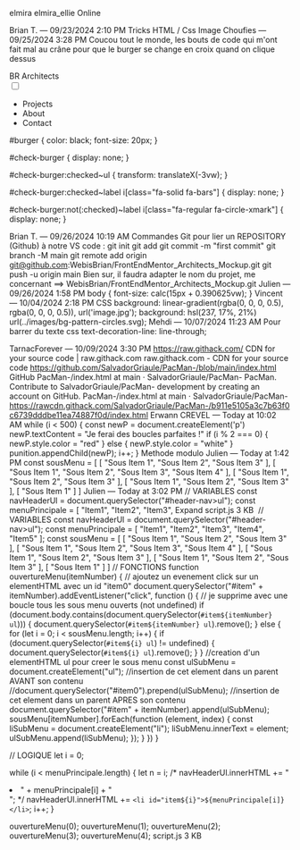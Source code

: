 elmira
elmira_ellie
Online

Brian T. — 09/23/2024 2:10 PM
Tricks HTML / Css
Image
Choufies — 09/25/2024 3:28 PM
Coucou tout le monde, les bouts de code qui m'ont fait mal au crâne pour que le burger se change en croix quand on clique dessus
         <nav id="menu-top">
            <div id="logo"><span id="logo-bold">BR</span> Architects</div>
            <input type="checkbox" id="check-burger">
            <ul id="navigation">
                <li class="bouton-menu">Projects</li>
                <li class="bouton-menu">About</li>
                <li class="bouton-menu">Contact</li>
            </ul>
            <label for="check-burger" id="burger">
                <i class="fa-solid fa-bars"></i>
                <i class="fa-regular fa-circle-xmark"></i>
            </label>
        </nav> 
 
#burger {
    color: black;
    font-size: 20px;
}

#check-burger {
    display: none;
}

#check-burger:checked~ul {
    transform: translateX(-3vw);
}

#check-burger:checked~label i[class="fa-solid fa-bars"] {
    display: none;
}


#check-burger:not(:checked)~label i[class="fa-regular fa-circle-xmark"] {
    display: none;
}
 
Brian T. — 09/26/2024 10:19 AM
Commandes Git pour lier un REPOSITORY (Github) à notre VS code :
git init
git add 
git commit -m "first commit"
git branch -M main
git remote add origin git@github.com:WebisBrian/FrontEndMentor_Architects_Mockup.git 
git push -u origin main 
Bien sur, il faudra adapter le nom du projet, me concernant ==> WebisBrian/FrontEndMentor_Architects_Mockup.git 
Julien — 09/26/2024 1:58 PM
body {
    font-size: calc(15px + 0.390625vw);
}
Vincent — 10/04/2024 2:18 PM
CSS 
background: linear-gradient(rgba(0, 0, 0, 0.5), rgba(0, 0, 0, 0.5)),
                url('image.jpg');
 background: hsl(237, 17%, 21%) url(../images/bg-pattern-circles.svg);
Mehdi — 10/07/2024 11:23 AM
Pour barrer du texte 
 css
text-decoration-line: line-through;
 
TarnacForever — 10/09/2024 3:30 PM
https://raw.githack.com/
CDN for your source code | raw.githack.com
raw.githack.com - CDN for your source code
https://github.com/SalvadorGriaule/PacMan-/blob/main/index.html
GitHub
PacMan-/index.html at main · SalvadorGriaule/PacMan-
PacMan. Contribute to SalvadorGriaule/PacMan- development by creating an account on GitHub.
PacMan-/index.html at main · SalvadorGriaule/PacMan-
https://rawcdn.githack.com/SalvadorGriaule/PacMan-/b911e5105a3c7b63f0c6739dddbe11ea74887f0d/index.html
Erwann CREVEL — Today at 10:02 AM
while (i < 500) {
    const newP = document.createElement('p')
    newP.textContent = "Je ferai des boucles parfaites !"
    if (i % 2 === 0) {
        newP.style.color = "red"
    } else {
        newP.style.color = "white"
    }
    punition.appendChild(newP);
    i++;
}
Methode modulo
Julien — Today at 1:42 PM
const sousMenu = [
    [
        "Sous Item 1",
        "Sous Item 2",
        "Sous Item 3"
    ],
    [
        "Sous Item 1",
        "Sous Item 2",
        "Sous Item 3",
        "Sous Item 4"
    ],
    [
        "Sous Item 1",
        "Sous Item 2",
        "Sous Item 3"
    ],
    [
        "Sous Item 1",
        "Sous Item 2",
        "Sous Item 3"
    ],
    [
        "Sous Item 1"
    ]
]
Julien — Today at 3:02 PM
// VARIABLES
const navHeaderUl = document.querySelector("#header-nav>ul");
const menuPrincipale = [
    "Item1",
    "Item2",
    "Item3",
Expand
script.js
3 KB
﻿
// VARIABLES
const navHeaderUl = document.querySelector("#header-nav>ul");
const menuPrincipale = [
    "Item1",
    "Item2",
    "Item3",
    "Item4",
    "Item5"
];
const sousMenu = [
    [
        "Sous Item 1",
        "Sous Item 2",
        "Sous Item 3"
    ],
    [
        "Sous Item 1",
        "Sous Item 2",
        "Sous Item 3",
        "Sous Item 4"
    ],
    [
        "Sous Item 1",
        "Sous Item 2",
        "Sous Item 3"
    ],
    [
        "Sous Item 1",
        "Sous Item 2",
        "Sous Item 3"
    ],
    [
        "Sous Item 1"
    ]
]
// FONCTIONS
function ouvertureMenu(itemNumber) {
    // ajoutez un evenement click sur un elementHTML avec un id "item0"
    document.querySelector("#item" + itemNumber).addEventListener("click", function () {
        // je supprime avec une boucle tous les sous menu ouverts (not undefined)
        if (document.body.contains(document.querySelector(`#item${itemNumber} ul`))) {
            document.querySelector(`#item${itemNumber} ul`).remove();
        } else {
            for (let i = 0; i < sousMenu.length; i++) {
                if (document.querySelector(`#item${i} ul`) != undefined) {
                    document.querySelector(`#item${i} ul`).remove();
                }
            }
            //creation d'un elementHTML ul pour creer le sous menu
            const ulSubMenu = document.createElement("ul");
            //insertion de cet element dans un parent AVANT son contenu
            //document.querySelector("#item0").prepend(ulSubMenu);
            //insertion de cet element dans un parent APRES son contenu
            document.querySelector("#item" + itemNumber).append(ulSubMenu);
            sousMenu[itemNumber].forEach(function (element, index) {
                const liSubMenu = document.createElement("li");
                liSubMenu.innerText = element;
                ulSubMenu.append(liSubMenu);
            });
        }
    })
}




// LOGIQUE
let i = 0;

while (i < menuPrincipale.length) {
    let n = i;
    /* navHeaderUl.innerHTML += "<li id='item"+i+"'>" + menuPrincipale[i] + "</li>"; */
    navHeaderUl.innerHTML += `<li id="item${i}">${menuPrincipale[i]}</li>`;
    i++;
}

ouvertureMenu(0);
ouvertureMenu(1);
ouvertureMenu(2);
ouvertureMenu(3);
ouvertureMenu(4);
script.js
3 KB